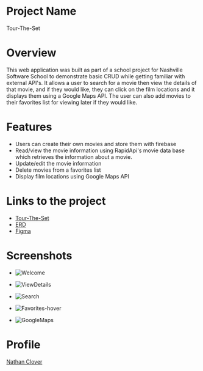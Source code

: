 # Project Name
Tour-The-Set

# Overview

This web application was built as part of a school project for Nashville Software School to demonstrate basic CRUD while getting familiar with external API's. It allows a user to search for a movie then view the details of that movie, and if they would like, they can click on the film locations and it displays them using a Google Maps API. The user can also add movies to their favorites list for viewing later if they would like.

# Features
- Users can create their own movies and store them with firebase
- Read/view the movie information using RapidApi's movie data base which retrieves the information about a movie.
- Update/edit the movie information
- Delete movies from a favorites list
- Display film locations using Google Maps API

# Links to the project
- [Tour-The-Set](https://github.com/cloverww04/Tour-The-Set)
- [ERD](https://lucid.app/lucidchart/invitations/accept/inv_70be997b-8b9a-4339-ae39-2844faf901f7)
- [Figma](https://www.figma.com/file/7wuoiUjXWJD3sOdgpeWp9h/Tour-The-Set?type=design&node-id=0%3A1&mode=design&t=BhVOMMhwyx5sRt4k-1)

# Screenshots
- ![Welcome](https://github.com/cloverww04/Team-Roster/assets/84203439/a44d55cb-0dbe-4d3e-b29f-23d301be9fcf)
  
- ![ViewDetails](https://github.com/cloverww04/Tour-The-Set/assets/84203439/79c1d562-480c-4d8d-9834-40458f5d1cf4)

- ![Search](https://github.com/cloverww04/Team-Roster/assets/84203439/59bab283-962b-4d0e-968e-46fe54ea9740)

- ![Favorites-hover](https://github.com/cloverww04/Team-Roster/assets/84203439/46c9fff6-f400-4429-ba4d-40f4a4710897)

- ![GoogleMaps](https://github.com/cloverww04/Team-Roster/assets/84203439/120c1459-13c7-4839-8d22-63f77a07140a)

# Profile

[Nathan Clover](https://github.com/cloverww04)
